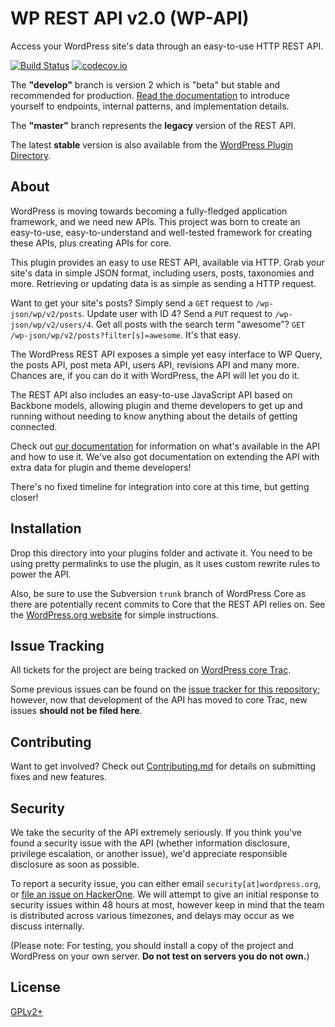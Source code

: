 # WP REST API v2.0 (WP-API)

Access your WordPress site's data through an easy-to-use HTTP REST API.

[![Build Status](https://travis-ci.org/WP-API/WP-API.svg?branch=develop)](https://travis-ci.org/WP-API/WP-API)
[![codecov.io](http://codecov.io/github/WP-API/WP-API/coverage.svg?branch=develop)](http://codecov.io/github/WP-API/WP-API?branch=develop)

The **"develop"** branch is version 2 which is "beta" but stable and recommended for production. [Read the  documentation](http://v2.wp-api.org/)
to introduce yourself to endpoints, internal patterns, and implementation details.

The **"master"** branch represents the **legacy** version of the REST API.

The latest **stable** version is also available from the [WordPress Plugin Directory](https://wordpress.org/plugins/rest-api/).

## About

WordPress is moving towards becoming a fully-fledged application framework, and
we need new APIs. This project was born to create an easy-to-use,
easy-to-understand and well-tested framework for creating these APIs, plus
creating APIs for core.

This plugin provides an easy to use REST API, available via HTTP. Grab your
site's data in simple JSON format, including users, posts, taxonomies and more.
Retrieving or updating data is as simple as sending a HTTP request.

Want to get your site's posts? Simply send a `GET` request to `/wp-json/wp/v2/posts`.
Update user with ID 4? Send a `PUT` request to `/wp-json/wp/v2/users/4`. Get all
posts with the search term "awesome"? `GET /wp-json/wp/v2/posts?filter[s]=awesome`.
It's that easy.

The WordPress REST API exposes a simple yet easy interface to WP Query, the posts
API, post meta API, users API, revisions API and many more. Chances are, if you
can do it with WordPress, the API will let you do it.

The REST API also includes an easy-to-use JavaScript API based on Backbone models,
allowing plugin and theme developers to get up and running without needing to
know anything about the details of getting connected.

Check out [our documentation][docs] for information on what's available in the
API and how to use it. We've also got documentation on extending the API with
extra data for plugin and theme developers!

There's no fixed timeline for integration into core at this time, but getting
closer!


## Installation

Drop this directory into your plugins folder and activate it. You need to be
using pretty permalinks to use the plugin, as it uses custom rewrite rules to
power the API.

Also, be sure to use the Subversion `trunk` branch of WordPress Core as there
are potentially recent commits to Core that the REST API relies on. See the
[WordPress.org website](https://wordpress.org/download/svn/) for simple instructions.

## Issue Tracking

All tickets for the project are being tracked on
[WordPress core Trac](https://core.trac.wordpress.org).

Some previous issues can be found on the
[issue tracker for this repository](/WP-API/WP-API/issues);
however, now that development of the API has moved to core Trac, new issues
**should not be filed here**.

## Contributing

Want to get involved? Check out [Contributing.md][contributing] for details on
submitting fixes and new features.

## Security

We take the security of the API extremely seriously. If you think you've found
a security issue with the API (whether information disclosure, privilege
escalation, or another issue), we'd appreciate responsible disclosure as soon
as possible.

To report a security issue, you can either email `security[at]wordpress.org`,
or [file an issue on HackerOne][hackerone]. We will attempt to give an initial
response to security issues within 48 hours at most, however keep in mind that
the team is distributed across various timezones, and delays may occur as we
discuss internally.

(Please note: For testing, you should install a copy of the project and
WordPress on your own server. **Do not test on servers you do not own.**)

## License

[GPLv2+](http://www.gnu.org/licenses/gpl-2.0.html)

[docs]: http://v2.wp-api.org/
[contributing]: CONTRIBUTING.md
[hackerone]: https://hackerone.com/wp-api

